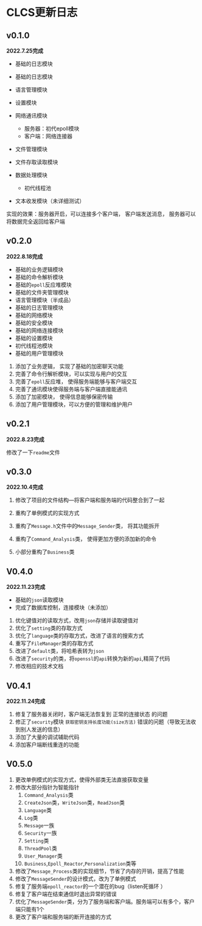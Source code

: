 # CLCS更新日志

##  v0.1.0

**2022.7.25完成**

* 基础的日志模块

* 基础的日志模块

* 语言管理模块
* 设置模块
* 网络通讯模块

  * 服务器：初代epoll模块
  * 客户端：网络连接器
  
* 文件管理模块
* 文件存取读取模块
* 数据处理模块
  * 初代线程池

* 文本收发模块（未详细测试）

实现的效果：服务器开启，可以连接多个客户端， 客户端发送消息， 服务器可以将数据完全返回给客户端

## v0.2.0

**2022.8.18完成**

* 基础的业务逻辑模块
* 基础的命令解析模块
* 基础的`epoll`反应堆模块
* 基础的文件夹管理模块
* 语言管理模块（半成品）
* 基础的日志管理模块
* 基础的网络模块
* 基础的安全模块
* 基础的网络连接模块
* 基础的设置模块
* 初代线程池模块
* 基础的用户管理模块



1. 添加了业务逻辑， 实现了基础的加密聊天功能
2. 完善了命令行解析模块，可以实现与用户的交互
3. 完善了`epoll`反应堆， 使得服务端能够与客户端交互
4. 完善了通讯模块使得服务端与客户端直接能通讯
5. 添加了加密模块， 使得信息能够保密传输
6. 添加了用户管理模块，可以方便的管理和维护用户

## v0.2.1

**2022.8.23完成**

修改了一下`readme`文件



## v0.3.0

**2022.10.4完成**

1. 修改了项目的文件结构—将客户端和服务端的代码整合到了一起

2. 重构了单例模式的实现方式

3. 重构了`Message.h`文件中的`Message_Sender`类， 将其功能拆开

4. 重构了`Command_Analysis`类， 使得更加方便的添加新的命令
5. 小部分重构了`Business`类

## V0.4.0

**2022.11.23完成**

* 基础的`json`读取模块
* 完成了数据库控制，连接模块（未添加）



1. 优化键值对的读取方式，改用`json`存储并读取键值对
2. 优化了`setting`类的存取方式
3. 优化了`language`类的存取方式，改进了语言的搜索方式
4. 重写了`FileManager`类的存取方式
5. 改进了`default`类，将哈希表转为`json`
6. 改进了`security`的类，将`openssl`的`api`转换为新的`api`,精简了代码
7. 修改相应的技术文档



## V0.4.1

**2022.11.24完成**

1. 修复了服务器关闭时，客户端无法恢复到 正常的连接状态 的问题
2. 修正了`security`模块 `获取密钥支持长度功能(size方法)` 错误的问题（导致无法收到别人发送的信息）
3. 添加了大量的调试辅助代码
4. 添加客户端断线重连的功能



## V0.5.0

1. 更改单例模式的实现方式，使得外部类无法直接获取变量
2. 修改大部分指针为智能指针
   1. `Command_Analysis`类
   2. `CreateJson`类，`WriteJson`类，`ReadJson`类
   3. `Language`类
   4. `Log`类
   5. `Message`一族
   6. `Security`一族
   7. `Setting`类
   8. `ThreadPool`类
   9. `User_Manager`类
   10. `Business`,`Epoll_Reactor`,`Personalization`类等
3. 修改了`Message_Process`类的实现细节，节省了内存的开销，提高了性能
4. 修改了`MessageSender`的设计模式，改为了单例模式
5. 修复了服务端`epoll_reactor`的一个潜在的bug（listen死循环 ）
6. 修复了客户端在结束通信时退出异常的错误
7. 优化了`MessageSender`类，分为了服务端和客户端。服务端可以有多个，客户端只能有1个
8. 更改了客户端和服务端的断开连接的方式
